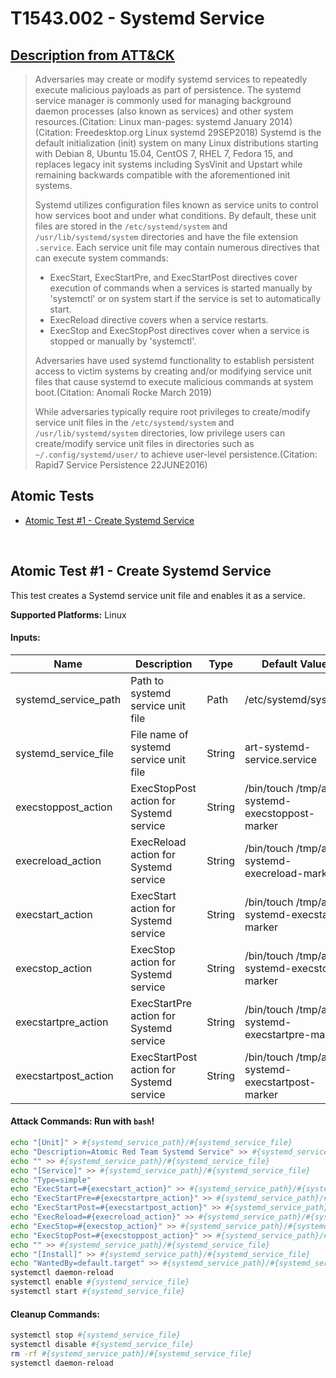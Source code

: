 # T1543.002 - Systemd Service
## [Description from ATT&CK](https://attack.mitre.org/techniques/T1543/002)
<blockquote>Adversaries may create or modify systemd services to repeatedly execute malicious payloads as part of persistence. The systemd service manager is commonly used for managing background daemon processes (also known as services) and other system resources.(Citation: Linux man-pages: systemd January 2014)(Citation: Freedesktop.org Linux systemd 29SEP2018) Systemd is the default initialization (init) system on many Linux distributions starting with Debian 8, Ubuntu 15.04, CentOS 7, RHEL 7, Fedora 15, and replaces legacy init systems including SysVinit and Upstart while remaining backwards compatible with the aforementioned init systems.

Systemd utilizes configuration files known as service units to control how services boot and under what conditions. By default, these unit files are stored in the <code>/etc/systemd/system</code> and <code>/usr/lib/systemd/system</code> directories and have the file extension <code>.service</code>. Each service unit file may contain numerous directives that can execute system commands:

* ExecStart, ExecStartPre, and ExecStartPost directives cover execution of commands when a services is started manually by 'systemctl' or on system start if the service is set to automatically start. 
* ExecReload directive covers when a service restarts. 
* ExecStop and ExecStopPost directives cover when a service is stopped or manually by 'systemctl'.

Adversaries have used systemd functionality to establish persistent access to victim systems by creating and/or modifying service unit files that cause systemd to execute malicious commands at system boot.(Citation: Anomali Rocke March 2019)

While adversaries typically require root privileges to create/modify service unit files in the <code>/etc/systemd/system</code> and <code>/usr/lib/systemd/system</code> directories, low privilege users can create/modify service unit files in directories such as <code>~/.config/systemd/user/</code> to achieve user-level persistence.(Citation: Rapid7 Service Persistence 22JUNE2016)</blockquote>

## Atomic Tests

- [Atomic Test #1 - Create Systemd Service](#atomic-test-1---create-systemd-service)


<br/>

## Atomic Test #1 - Create Systemd Service
This test creates a Systemd service unit file and enables it as a service.

**Supported Platforms:** Linux




#### Inputs:
| Name | Description | Type | Default Value | 
|------|-------------|------|---------------|
| systemd_service_path | Path to systemd service unit file | Path | /etc/systemd/system|
| systemd_service_file | File name of systemd service unit file | String | art-systemd-service.service|
| execstoppost_action | ExecStopPost action for Systemd service | String | /bin/touch /tmp/art-systemd-execstoppost-marker|
| execreload_action | ExecReload action for Systemd service | String | /bin/touch /tmp/art-systemd-execreload-marker|
| execstart_action | ExecStart action for Systemd service | String | /bin/touch /tmp/art-systemd-execstart-marker|
| execstop_action | ExecStop action for Systemd service | String | /bin/touch /tmp/art-systemd-execstop-marker|
| execstartpre_action | ExecStartPre action for Systemd service | String | /bin/touch /tmp/art-systemd-execstartpre-marker|
| execstartpost_action | ExecStartPost action for Systemd service | String | /bin/touch /tmp/art-systemd-execstartpost-marker|


#### Attack Commands: Run with `bash`! 


```bash
echo "[Unit]" > #{systemd_service_path}/#{systemd_service_file}
echo "Description=Atomic Red Team Systemd Service" >> #{systemd_service_path}/#{systemd_service_file}
echo "" >> #{systemd_service_path}/#{systemd_service_file}
echo "[Service]" >> #{systemd_service_path}/#{systemd_service_file}
echo "Type=simple"
echo "ExecStart=#{execstart_action}" >> #{systemd_service_path}/#{systemd_service_file}
echo "ExecStartPre=#{execstartpre_action}" >> #{systemd_service_path}/#{systemd_service_file}
echo "ExecStartPost=#{execstartpost_action}" >> #{systemd_service_path}/#{systemd_service_file}
echo "ExecReload=#{execreload_action}" >> #{systemd_service_path}/#{systemd_service_file}
echo "ExecStop=#{execstop_action}" >> #{systemd_service_path}/#{systemd_service_file}
echo "ExecStopPost=#{execstoppost_action}" >> #{systemd_service_path}/#{systemd_service_file}
echo "" >> #{systemd_service_path}/#{systemd_service_file}
echo "[Install]" >> #{systemd_service_path}/#{systemd_service_file}
echo "WantedBy=default.target" >> #{systemd_service_path}/#{systemd_service_file}
systemctl daemon-reload
systemctl enable #{systemd_service_file}
systemctl start #{systemd_service_file}
```

#### Cleanup Commands:
```bash
systemctl stop #{systemd_service_file}
systemctl disable #{systemd_service_file}
rm -rf #{systemd_service_path}/#{systemd_service_file}
systemctl daemon-reload
```





<br/>

